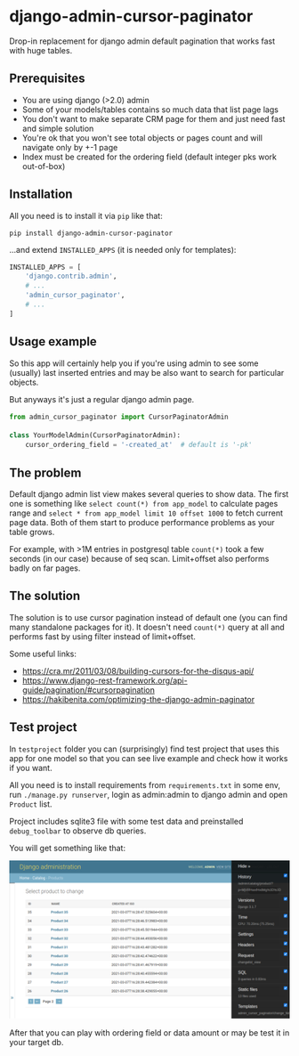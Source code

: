 # django-admin-cursor-paginator

Drop-in replacement for django admin default pagination that works fast with huge tables.


## Prerequisites

- You are using django (>2.0) admin
- Some of your models/tables contains so much data that list page lags
- You don't want to make separate CRM page for them and just need fast and simple solution
- You're ok that you won't see total objects or pages count and will navigate only by +-1 page
- Index must be created for the ordering field (default integer pks work out-of-box)


## Installation

All you need is to install it via `pip` like that:

```shell
pip install django-admin-cursor-paginator
```

...and extend `INSTALLED_APPS` (it is needed only for templates):

```python
INSTALLED_APPS = [
    'django.contrib.admin',
    # ...
    'admin_cursor_paginator',
    # ...
]
```


## Usage example

So this app will certainly help you if you're using admin to see some (usually) last inserted entries
and may be also want to search for particular objects.

But anyways it's just a regular django admin page.

```python
from admin_cursor_paginator import CursorPaginatorAdmin

class YourModelAdmin(CursorPaginatorAdmin):
    cursor_ordering_field = '-created_at'  # default is '-pk'
```


## The problem

Default django admin list view makes several queries to show data.
The first one is something like `select count(*) from app_model` to calculate pages range
and `select * from app_model limit 10 offset 1000` to fetch current page data.
Both of them start to produce performance problems as your table grows.

For example, with >1M entries in postgresql table `count(*)` took a few seconds (in our case) because of seq scan. 
Limit+offset also performs badly on far pages.


## The solution

The solution is to use cursor pagination instead of default one (you can find many standalone packages for it).
It doesn't need `count(*)` query at all and performs fast by using filter instead of limit+offset.

Some useful links:
- https://cra.mr/2011/03/08/building-cursors-for-the-disqus-api/
- https://www.django-rest-framework.org/api-guide/pagination/#cursorpagination
- https://hakibenita.com/optimizing-the-django-admin-paginator


## Test project

In `testproject` folder you can (surprisingly) find test project that uses this app
for one model so that you can see live example and check how it works if you want.

All you need is to install requirements from `requirements.txt` in some env,
run `./manage.py runserver`, login as admin:admin to django admin and open `Product` list.

Project includes sqlite3 file with some test data and preinstalled `debug_toolbar`
to observe db queries.

You will get something like that:

![](assets/testproject-example.png)

After that you can play with ordering field or data amount or may be test it in your target db.